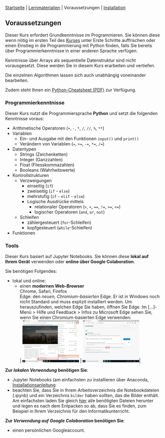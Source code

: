 [Startseite](./index.md) | [Lernmaterialien](./kurs.md) | Voraussetzungen | [Installation](./installation_anaconda.md)

## Voraussetzungen

Dieser Kurs erfordert Grundkenntnisse im Programmieren. Sie können diese wenn nötig im ersten Teil des [Kurses](./kurs.md) unter Erste Schritte auffrischen oder einen Einstieg in die Programmierung mit Python finden, falls Sie bereits über Programmierkenntnisse in einer anderen Sprache verfügen.

Kenntnisse über Arrays als sequentielle Datenstruktur sind nicht vorausgesetzt. Diese werden Sie in diesem Kurs erarbeiten und vertiefen.

Die einzelnen Algorithmen lassen sich auch unabhängig voneinander bearbeiten.

Zudem steht Ihnen ein [Python-Cheatsheet (PDF)](assets/notebooks/downloads/cheatsheet.pdf) zur Verfügung.

### Programmierkenntnisse

Dieser Kurs nutzt die Programmiersprache **Python** und setzt die folgenden Kenntnisse voraus:

* Arithmetische Operatoren (`+`, `-`, `*`, `/`, `//`, `%`, `**`)
* Variablen
  * Ein- und Ausgabe mit den Funktionen `input()` und `print()`
  * Verändern von Variablen (`=`, `+=`, `-=`, `*=`, `/=`)
* Datentypen
  * Strings (Zeichenketten)
  * Integer (Ganzzahlen)
  * Float (Fliesskommazahlen)
  * Booleans (Wahrheitswerte)
* Kontrollstrukturen
  * Verzweigungen
    * einseitig (`if`)
    * zweiseitig (`if` - `else`)
    * mehrstufig (`if` - `elif` - `else`)
    * Logische Ausdrücke mittels
      * relationaler Operatoren (`>`, `<`, `==`, `!=`, `>=`, `<=`)
      * logischer Operatoren (`and`, `or`, `not`)
  * Schleifen
    * zählergesteuert (`for`-Schleifen)
    * kopfgesteuert (`while`-Schleifen)
* Funktionen

### Tools

Dieser Kurs basiert auf Jupyter Notebooks. Sie können diese **lokal auf Ihrem Gerät** verwenden oder **online über Google Colaboration**.

Sie benötigen Folgendes:

* lokal und online:
  * einen **modernen Web-Browser**  
  Chrome, Safari, Firefox  
  Edge: den *neuen, Chromium-basierten* Edge. Er ist in Windows noch nicht Standard und muss explizit installiert werden. Um herauszufinden, welchen Edge Sie haben, öffnen Sie Edge. Im [...]-Menü > Hilfe und Feedback > Infos zu Microsoft Edge sehen Sie, wenn Sie einen Chromium-basierten Edge verwenden:  
  | <img src="assets/images/Edge-version-abfragen1.png" alt="edge-version1" width="40%"/> |  <img src="assets/images/Edge-version-abfragen2.png" alt="edge-version1" width="40%"/>|

**Zur *lokalen Verwendung* benötigen Sie**:

* Jupyter Notebooks (am einfachsten zu installieren über Anaconda, [Installationsanleitung](./installation_anaconda.md)
* beachten Sie, dass Sie in Ihrem Arbeitsverzeichnis die Notebookdateien (.ipynb) und ein Verzeichnis `bilder` haben sollten, das die Bilder enthält.  
  Am einfachsten laden Sie gleich [hier](./suchen-und-ordnen.zip) alle benötigten Dateien herunter und legen es nach dem Entpacken so ab, dass Sie es finden, zum Beispiel in Ihrem Verzeichnis für den Informatikunterricht.

**Zur *Verwendung auf Google Colaboration* benötigen Sie**:

* einen persönlichen Googleaccount.